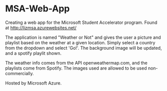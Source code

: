 # MSA-Web-App
Creating a web app for the Microsoft Student Accelerator program. Found at http://lizmsa.azurewebsites.net/

The application is named "Weather or Not" and gives the user a picture and playlist based on the weather at a given location.
Simply select a country from the dropdown and select 'Go!'. The background image will be updated, and a spotify playlit shown.

The weather info comes from the API openweathermap.com, and the playlists come from Spotify. The images used are allowed to be used non-commercially.

Hosted by Microsoft Azure.
